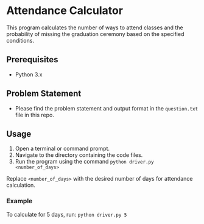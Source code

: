 # Attendance Calculator

This program calculates the number of ways to attend classes and the probability of missing the graduation ceremony based on the specified conditions.

## Prerequisites

- Python 3.x

## Problem Statement

- Please find the problem statement and output format in the `question.txt` file in this repo.
## Usage

1. Open a terminal or command prompt.
2. Navigate to the directory containing the code files.
3. Run the program using the command `python driver.py <number_of_days>`


Replace `<number_of_days>` with the desired number of days for attendance calculation.

### Example

To calculate for 5 days, run: `python driver.py 5`

